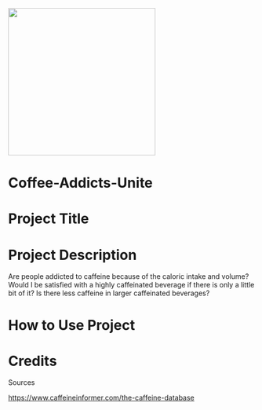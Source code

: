 <img src ="C:\Users\georg\Documents\GitHub\Coffee-Addicts\caffeine.jpeg](https://github.com/gmmiller94/Coffee-Addicts/blob/main/Resources/caffeine.jpeg" width="300"/>




# Coffee-Addicts-Unite

# Project Title

# Project Description
Are people addicted to caffeine because of the caloric intake and volume? Would I be satisfied with a highly caffeinated beverage if there is only a little bit of it? Is there less caffeine in larger caffeinated beverages?

# How to Use Project

# Credits

Sources

https://www.caffeineinformer.com/the-caffeine-database
